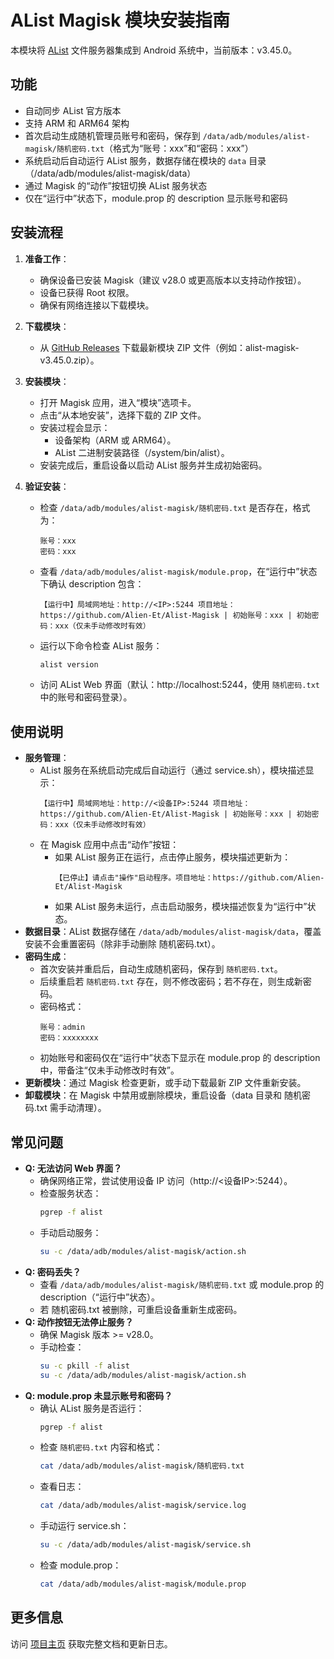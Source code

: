 # AList Magisk 模块安装指南

本模块将 [AList](https://github.com/AlistGo/alist) 文件服务器集成到 Android 系统中，当前版本：v3.45.0。

## 功能
- 自动同步 AList 官方版本
- 支持 ARM 和 ARM64 架构
- 首次启动生成随机管理员账号和密码，保存到 `/data/adb/modules/alist-magisk/随机密码.txt`（格式为“账号：xxx”和“密码：xxx”）
- 系统启动后自动运行 AList 服务，数据存储在模块的 `data` 目录（/data/adb/modules/alist-magisk/data）
- 通过 Magisk 的“动作”按钮切换 AList 服务状态
- 仅在“运行中”状态下，module.prop 的 description 显示账号和密码

## 安装流程
1. **准备工作**：
   - 确保设备已安装 Magisk（建议 v28.0 或更高版本以支持动作按钮）。
   - 设备已获得 Root 权限。
   - 确保有网络连接以下载模块。

2. **下载模块**：
   - 从 [GitHub Releases](https://github.com/Alien-Et/Alist-Magisk/releases) 下载最新模块 ZIP 文件（例如：alist-magisk-v3.45.0.zip）。

3. **安装模块**：
   - 打开 Magisk 应用，进入“模块”选项卡。
   - 点击“从本地安装”，选择下载的 ZIP 文件。
   - 安装过程会显示：
     - 设备架构（ARM 或 ARM64）。
     - AList 二进制安装路径（/system/bin/alist）。
   - 安装完成后，重启设备以启动 AList 服务并生成初始密码。

4. **验证安装**：
   - 检查 `/data/adb/modules/alist-magisk/随机密码.txt` 是否存在，格式为：
     ```
     账号：xxx
     密码：xxx
     ```
   - 查看 `/data/adb/modules/alist-magisk/module.prop`，在“运行中”状态下确认 description 包含：
     ```
     【运行中】局域网地址：http://<IP>:5244 项目地址：https://github.com/Alien-Et/Alist-Magisk | 初始账号：xxx | 初始密码：xxx（仅未手动修改时有效）
     ```
   - 运行以下命令检查 AList 服务：
     ```bash
     alist version
     ```
   - 访问 AList Web 界面（默认：http://localhost:5244，使用 `随机密码.txt` 中的账号和密码登录）。

## 使用说明
- **服务管理**：
  - AList 服务在系统启动完成后自动运行（通过 service.sh），模块描述显示：
    ```
    【运行中】局域网地址：http://<设备IP>:5244 项目地址：https://github.com/Alien-Et/Alist-Magisk | 初始账号：xxx | 初始密码：xxx（仅未手动修改时有效）
    ```
  - 在 Magisk 应用中点击“动作”按钮：
    - 如果 AList 服务正在运行，点击停止服务，模块描述更新为：
      ```
      【已停止】请点击"操作"启动程序。项目地址：https://github.com/Alien-Et/Alist-Magisk
      ```
    - 如果 AList 服务未运行，点击启动服务，模块描述恢复为“运行中”状态。
- **数据目录**：AList 数据存储在 `/data/adb/modules/alist-magisk/data`，覆盖安装不会重置密码（除非手动删除 随机密码.txt）。
- **密码生成**：
  - 首次安装并重启后，自动生成随机密码，保存到 `随机密码.txt`。
  - 后续重启若 `随机密码.txt` 存在，则不修改密码；若不存在，则生成新密码。
  - 密码格式：
    ```
    账号：admin
    密码：xxxxxxxx
    ```
  - 初始账号和密码仅在“运行中”状态下显示在 module.prop 的 description 中，带备注“仅未手动修改时有效”。
- **更新模块**：通过 Magisk 检查更新，或手动下载最新 ZIP 文件重新安装。
- **卸载模块**：在 Magisk 中禁用或删除模块，重启设备（data 目录和 随机密码.txt 需手动清理）。

## 常见问题
- **Q: 无法访问 Web 界面？**
  - 确保网络正常，尝试使用设备 IP 访问（http://<设备IP>:5244）。
  - 检查服务状态：
    ```bash
    pgrep -f alist
    ```
  - 手动启动服务：
    ```bash
    su -c /data/adb/modules/alist-magisk/action.sh
    ```
- **Q: 密码丢失？**
  - 查看 `/data/adb/modules/alist-magisk/随机密码.txt` 或 module.prop 的 description（“运行中”状态）。
  - 若 随机密码.txt 被删除，可重启设备重新生成密码。
- **Q: 动作按钮无法停止服务？**
  - 确保 Magisk 版本 >= v28.0。
  - 手动检查：
    ```bash
    su -c pkill -f alist
    su -c /data/adb/modules/alist-magisk/action.sh
    ```
- **Q: module.prop 未显示账号和密码？**
  - 确认 AList 服务是否运行：
    ```bash
    pgrep -f alist
    ```
  - 检查 `随机密码.txt` 内容和格式：
    ```bash
    cat /data/adb/modules/alist-magisk/随机密码.txt
    ```
  - 查看日志：
    ```bash
    cat /data/adb/modules/alist-magisk/service.log
    ```
  - 手动运行 service.sh：
    ```bash
    su -c /data/adb/modules/alist-magisk/service.sh
    ```
  - 检查 module.prop：
    ```bash
    cat /data/adb/modules/alist-magisk/module.prop
    ```

## 更多信息
访问 [项目主页](https://github.com/Alien-Et/Alist-Magisk) 获取完整文档和更新日志。
